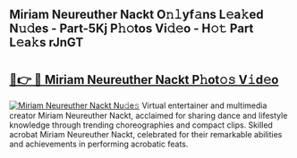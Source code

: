 ## Miriam Neureuther Nackt O𝚗𝚕yf𝚊ns L𝚎a𝚔ed N𝚞𝚍es - Part-5Kj P𝚑𝚘tos Vi𝚍𝚎o - H𝚘𝚝 Part L𝚎a𝚔s rJnGT

# <h2><a href="http://kf1m1v.oniu.top/?m=Miriam+Neureuther+Nackt">🔗👉 🔴 Miriam Neureuther Nackt P𝚑ot𝚘𝚜 V𝚒d𝚎o</a></h2>

[![Miriam Neureuther Nackt Nu𝚍e𝚜](https://i.imgur.com/0qMVB7G.gif)](http://kf1m1v.oniu.top/?m=Miriam+Neureuther+Nackt)
Virtual entertainer and multimedia creator Miriam Neureuther Nackt, acclaimed for sharing dance and lifestyle knowledge through trending choreographies and compact clips. Skilled acrobat Miriam Neureuther Nackt, celebrated for their remarkable abilities and achievements in performing acrobatic feats.  
